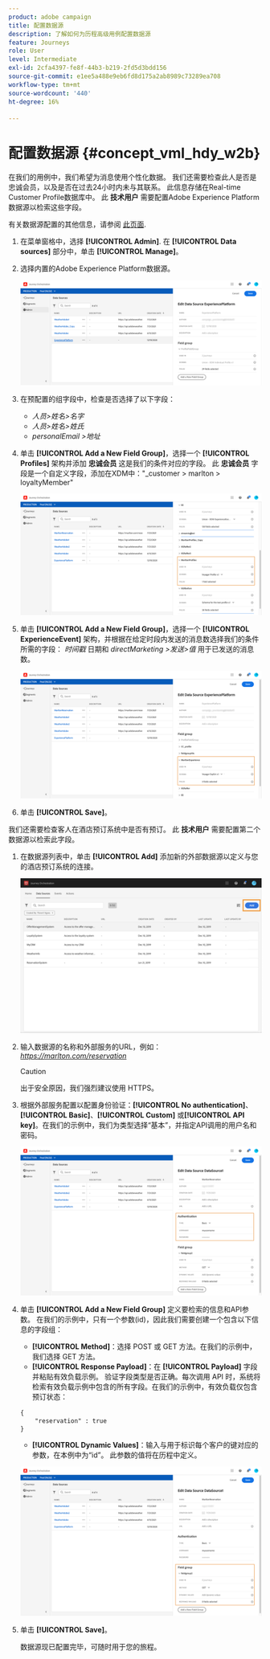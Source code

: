 ```yaml
---
product: adobe campaign
title: 配置数据源
description: 了解如何为历程高级用例配置数据源
feature: Journeys
role: User
level: Intermediate
exl-id: 2cfa4397-fe8f-44b3-b219-2fd5d3bdd156
source-git-commit: e1ee5a488e9eb6fd8d175a2ab8989c73289ea708
workflow-type: tm+mt
source-wordcount: '440'
ht-degree: 16%

---
```


# 配置数据源 {#concept_vml_hdy_w2b}

在我们的用例中，我们希望为消息使用个性化数据。 我们还需要检查此人是否是忠诚会员，以及是否在过去24小时内未与其联系。 此信息存储在Real-time Customer Profile数据库中。 此 **技术用户** 需要配置Adobe Experience Platform数据源以检索这些字段。

有关数据源配置的其他信息，请参阅 [此页面](../datasource/about-data-sources.md).

1. 在菜单窗格中，选择 **[!UICONTROL Admin]**. 在 **[!UICONTROL Data sources]** 部分中，单击 **[!UICONTROL Manage]**。
1. 选择内置的Adobe Experience Platform数据源。

   ![](../assets/journey23.png)

1. 在预配置的组字段中，检查是否选择了以下字段：

   * _人员>姓名>名字_
   * _人员>姓名>姓氏_
   * _personalEmail >地址_

1. 单击 **[!UICONTROL Add a New Field Group]**，选择一个 **[!UICONTROL Profiles]** 架构并添加 **忠诚会员** 这是我们的条件对应的字段。 此 **忠诚会员** 字段是一个自定义字段，添加在XDM中：&quot;_customer > marlton > loyaltyMember&quot;

   ![](../assets/journeyuc2_6.png)

1. 单击 **[!UICONTROL Add a New Field Group]**，选择一个 **[!UICONTROL ExperienceEvent]** 架构，并根据在给定时段内发送的消息数选择我们的条件所需的字段： _时间戳_ 日期和 _directMarketing >发送>值_ 用于已发送的消息数。

   ![](../assets/journeyuc2_7.png)

1. 单击 **[!UICONTROL Save]**。

我们还需要检查客人在酒店预订系统中是否有预订。 此 **技术用户** 需要配置第二个数据源以检索此字段。

1. 在数据源列表中，单击 **[!UICONTROL Add]** 添加新的外部数据源以定义与您的酒店预订系统的连接。

   ![](../assets/journeyuc2_9.png)

1. 输入数据源的名称和外部服务的URL，例如： _https://marlton.com/reservation_

   >[!CAUTION]
   >
   >出于安全原因，我们强烈建议使用 HTTPS。

1. 根据外部服务配置以配置身份验证：**[!UICONTROL No authentication]**、**[!UICONTROL Basic]**、**[!UICONTROL Custom]** 或&#x200B;**[!UICONTROL API key]**。在我们的示例中，我们为类型选择“基本”，并指定API调用的用户名和密码。

   ![](../assets/journeyuc2_10.png)

1. 单击 **[!UICONTROL Add a New Field Group]** 定义要检索的信息和API参数。 在我们的示例中，只有一个参数(id)，因此我们需要创建一个包含以下信息的字段组：

   * **[!UICONTROL Method]**：选择 POST 或 GET 方法。在我们的示例中，我们选择 GET 方法。
   * **[!UICONTROL Response Payload]**：在 **[!UICONTROL Payload]** 字段并粘贴有效负载示例。 验证字段类型是否正确。每次调用 API 时，系统将检索有效负载示例中包含的所有字段。在我们的示例中，有效负载仅包含预订状态：

   ```
   {
       "reservation" : true
   }
   ```

   * **[!UICONTROL Dynamic Values]**：输入与用于标识每个客户的键对应的参数，在本例中为“id”。 此参数的值将在历程中定义。

   ![](../assets/journeyuc2_11.png)

1. 单击 **[!UICONTROL Save]**。

   数据源现已配置完毕，可随时用于您的旅程。
